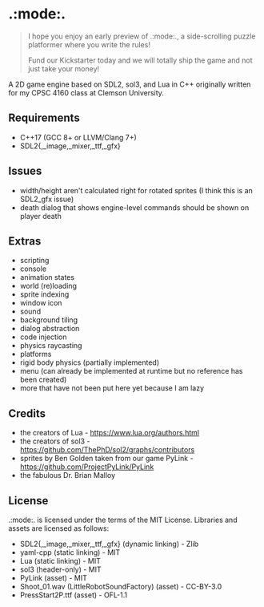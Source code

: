 # .:mode:.

> I hope you enjoy an early preview of .:mode:., a side-scrolling puzzle platformer where you write the rules!
> 
> Fund our Kickstarter today and we will totally ship the game and not just take your money!

A 2D game engine based on SDL2, sol3, and Lua in C++ originally written for my CPSC 4160 class at Clemson University.


## Requirements

* C++17 (GCC 8+ or LLVM/Clang 7+)
* SDL2{,\_image,\_mixer,\_ttf,\_gfx}


## Issues

* width/height aren't calculated right for rotated sprites (I think this is an SDL2\_gfx issue)
* death dialog that shows engine-level commands should be shown on player death


## Extras

* scripting
* console
* animation states
* world (re)loading
* sprite indexing
* window icon
* sound
* background tiling
* dialog abstraction
* code injection
* physics raycasting
* platforms
* rigid body physics (partially implemented)
* menu (can already be implemented at runtime but no reference has been created)
* more that have not been put here yet because I am lazy


## Credits

* the creators of Lua - https://www.lua.org/authors.html
* the creators of sol3 - https://github.com/ThePhD/sol2/graphs/contributors
* sprites by Ben Golden taken from our game PyLink - https://github.com/ProjectPyLink/PyLink
* the fabulous Dr. Brian Malloy


## License

.:mode:. is licensed under the terms of the MIT License. Libraries and assets are licensed as follows:

* SDL2{,\_image,\_mixer,\_ttf,\_gfx} (dynamic linking) - Zlib
* yaml-cpp (static linking) - MIT
* Lua (static linking) - MIT
* sol3 (header-only) - MIT
* PyLink (asset) - MIT
* Shoot\_01.wav (LittleRobotSoundFactory) (asset) - CC-BY-3.0
* PressStart2P.ttf (asset) - OFL-1.1
